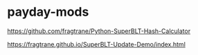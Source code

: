 # payday-mods

https://github.com/fragtrane/Python-SuperBLT-Hash-Calculator

https://fragtrane.github.io/SuperBLT-Update-Demo/index.html
